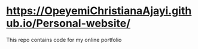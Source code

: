 ﻿# https://OpeyemiChristianaAjayi.github.io/Personal-website/

This repo contains code for my online portfolio


